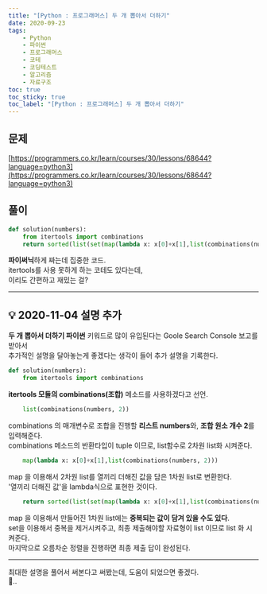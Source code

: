 ```yaml
---
title: "[Python : 프로그래머스] 두 개 뽑아서 더하기"
date: 2020-09-23
tags:
    - Python
    - 파이썬
    - 프로그래머스
    - 코테
    - 코딩테스트
    - 알고리즘
    - 자료구조
toc: true
toc_sticky: true
toc_label: "[Python : 프로그래머스] 두 개 뽑아서 더하기"
---
```

## 문제
[https://programmers.co.kr/learn/courses/30/lessons/68644?language=python3](https://programmers.co.kr/learn/courses/30/lessons/68644?language=python3)
## 풀이
```python
def solution(numbers):
    from itertools import combinations
    return sorted(list(set(map(lambda x: x[0]+x[1],list(combinations(numbers, 2))))))
```
**파이써닉**하게 짜는데 집중한 코드.  
itertools를 사용 못하게 하는 코테도 있다는데,  
이리도 간편하고 재밌는 걸?  

---

## 💡 2020-11-04 설명 추가
**두 개 뽑아서 더하기 파이썬** 키워드로 많이 유입된다는 Goole Search Console 보고를 받아서  
추가적인 설명을 달아놓는게 좋겠다는 생각이 들어 추가 설명을 기록한다.  

```python
def solution(numbers):
    from itertools import combinations
```
**itertools 모듈의 combinations(조합)** 메소드를 사용하겠다고 선언.  
  
```python
    list(combinations(numbers, 2))
```
combinations 의 매개변수로 조합을 진행할 **리스트 numbers**와, **조합 원소 개수 2**를 입력해준다.  
combinations 메소드의 반환타입이 tuple 이므로, list함수로 2차원 list화 시켜준다.  
  
```python
    map(lambda x: x[0]+x[1],list(combinations(numbers, 2)))
```
map 을 이용해서 2차원 list를 열끼리 더해진 값을 담은 1차원 list로 변환한다.  
'열끼리 더해진 값'을 lambda식으로 표현한 것이다.  
  
```python
    return sorted(list(set(map(lambda x: x[0]+x[1],list(combinations(numbers, 2))))))
```
map 을 이용해서 만들어진 1차원 list에는 **중복되는 값이 담겨 있을 수도 있다**.  
set을 이용해서 중복을 제거시켜주고, 최종 제출해야할 자료형이 list 이므로 list 화 시켜준다.  
마지막으로 오름차순 정렬을 진행하면 최종 제출 답이 완성된다.  
  
---

최대한 설명을 풀어서 써본다고 써봤는데, 도움이 되었으면 좋겠다.  
🤔..